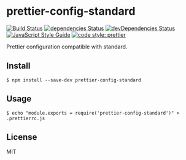 # prettier-config-standard

[![Build Status](https://travis-ci.org/Gerhut/prettier-config-standard.svg?branch=master)](https://travis-ci.org/Gerhut/prettier-config-standard)
[![dependencies Status](https://david-dm.org/Gerhut/prettier-config-standard/status.svg)](https://david-dm.org/Gerhut/prettier-config-standard)
[![devDependencies Status](https://david-dm.org/Gerhut/prettier-config-standard/dev-status.svg)](https://david-dm.org/Gerhut/prettier-config-standard?type=dev)
[![JavaScript Style Guide](https://img.shields.io/badge/code%20style-standard-brightgreen.svg)](http://standardjs.com/)
[![code style: prettier](https://img.shields.io/badge/code_style-prettier-ff69b4.svg?style=flat-square)](https://github.com/prettier/prettier)

Prettier configuration compatible with standard.

## Install

    $ npm install --save-dev prettier-config-standard
    
## Usage

    $ echo "module.exports = require('prettier-config-standard')" > .prettierrc.js
    
## License

MIT
